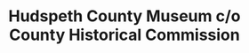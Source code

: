 ---
layout: repo
title: "Hudspeth County Museum c/o County Historical Commission"
id: 17389
permalink: repos/17389/
---